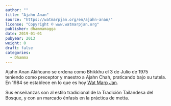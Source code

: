 ```yaml
---
author: ""
title: "Ajahn Anan"
source: "https://watmarpjan.org/en/ajahn-anan/"
license: "Copyright © www.watmarpjan.org"
publisher: dhammamagga
date: 2019-01-01
pubyear: 2013 
weight: 0
draft: false
categories:
  - Dhamma
---
```


Ajahn Anan Akiñcano se ordena como Bhikkhu el 3 de Julio de 1975 teniendo como preceptor y maestro a Ajahn Chah, praticando bajo su tutela. En 1984 se establece en lo que es hoy [Wat Marp Jan](https://watmarpjan.org).  

Sus enseñanzas son al estilo tradicional de la Tradición Tailandesa del Bosque, y con un marcado énfasis en la práctica de metta.